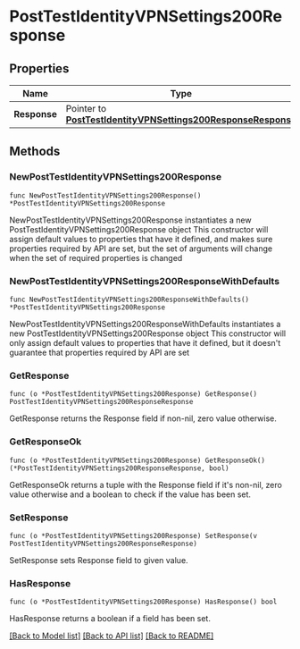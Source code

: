 # PostTestIdentityVPNSettings200Response

## Properties

Name | Type | Description | Notes
------------ | ------------- | ------------- | -------------
**Response** | Pointer to [**PostTestIdentityVPNSettings200ResponseResponse**](PostTestIdentityVPNSettings200ResponseResponse.md) |  | [optional] 

## Methods

### NewPostTestIdentityVPNSettings200Response

`func NewPostTestIdentityVPNSettings200Response() *PostTestIdentityVPNSettings200Response`

NewPostTestIdentityVPNSettings200Response instantiates a new PostTestIdentityVPNSettings200Response object
This constructor will assign default values to properties that have it defined,
and makes sure properties required by API are set, but the set of arguments
will change when the set of required properties is changed

### NewPostTestIdentityVPNSettings200ResponseWithDefaults

`func NewPostTestIdentityVPNSettings200ResponseWithDefaults() *PostTestIdentityVPNSettings200Response`

NewPostTestIdentityVPNSettings200ResponseWithDefaults instantiates a new PostTestIdentityVPNSettings200Response object
This constructor will only assign default values to properties that have it defined,
but it doesn't guarantee that properties required by API are set

### GetResponse

`func (o *PostTestIdentityVPNSettings200Response) GetResponse() PostTestIdentityVPNSettings200ResponseResponse`

GetResponse returns the Response field if non-nil, zero value otherwise.

### GetResponseOk

`func (o *PostTestIdentityVPNSettings200Response) GetResponseOk() (*PostTestIdentityVPNSettings200ResponseResponse, bool)`

GetResponseOk returns a tuple with the Response field if it's non-nil, zero value otherwise
and a boolean to check if the value has been set.

### SetResponse

`func (o *PostTestIdentityVPNSettings200Response) SetResponse(v PostTestIdentityVPNSettings200ResponseResponse)`

SetResponse sets Response field to given value.

### HasResponse

`func (o *PostTestIdentityVPNSettings200Response) HasResponse() bool`

HasResponse returns a boolean if a field has been set.


[[Back to Model list]](../README.md#documentation-for-models) [[Back to API list]](../README.md#documentation-for-api-endpoints) [[Back to README]](../README.md)


